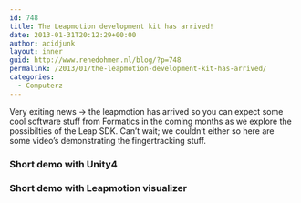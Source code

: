 ```yaml
---
id: 748
title: The Leapmotion development kit has arrived!
date: 2013-01-31T20:12:29+00:00
author: acidjunk
layout: inner
guid: http://www.renedohmen.nl/blog/?p=748
permalink: /2013/01/the-leapmotion-development-kit-has-arrived/
categories:
  - Computerz
---
```

Very exiting news -> the leapmotion has arrived so you can expect some cool software stuff from Formatics in the coming months as we explore the possibilties of the Leap SDK. Can&#8217;t wait; we couldn&#8217;t either so here are some video&#8217;s demonstrating the fingertracking stuff.

### Short demo with Unity4



### Short demo with Leapmotion visualizer